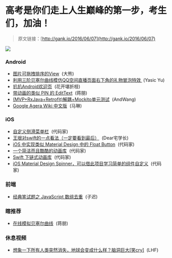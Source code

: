 # 高考是你们走上人生巅峰的第一步，考生们，加油！

> 原文链接：[http://gank.io/2016/06/07](http://gank.io/2016/06/07)

![](http://waibao.io/money/57563dbc1d41c83529cd3c9b)

### Android

* [图片可拖拽排序的View](https://github.com/xmuSistone/android-drag-square) &nbsp;(大熊)
* [利用三阶贝塞尔曲线模仿QQ空间直播页面右下角的礼物冒泡特效&nbsp;](https://github.com/Yasic/QQBubbleView) (Yasic Yu)
* [扒扒Android欢迎页](http://www.jianshu.com/p/b08286b9e3f6) &nbsp;(花开堪折枝)
* [带动画的类似 PIN 的 EditText](https://github.com/alphamu/PinEntryEditText) &nbsp;(蒋朋)
* [(MVP+RxJava+Retrofit)解耦+Mockito单元测试](http://www.jianshu.com/p/cdfeb6c3d099?utm_campaign=haruki&amp;utm_content=note&amp;utm_medium=reader_share&amp;utm_source=weixin) &nbsp;(AndWang)
* [Google Agera Wiki 中文版](https://github.com/captain-miao/AndroidAgeraTutorial/wiki) &nbsp;(马琳)

### iOS

* [自定义侧滑菜单栏](https://github.com/pgorzelany/PGSideMenu) &nbsp;(代码家)
* [王垠对swift的一点看法（一定要看到最后）](http://www.yinwang.org/blog-cn/2016/06/06/swift) &nbsp;(Dear宅学长)
* [iOS 中实现类似 Material Design 中的 Float Button](https://github.com/tinymind/LSFloatingActionMenu) &nbsp;(代码家)
* [一个简洁而且酷酷的动画库](https://github.com/poetmountain/MotionMachine) &nbsp;(代码家)
* [Swift 下链式动画库](https://github.com/onmyway133/Wave) &nbsp;(代码家)
* [iOS Material Design Spinner，可以借此项目学习简单的组件自定义](https://github.com/misterwell/MMMaterialDesignSpinner) &nbsp;(代码家)

### 前端

* [经典笔试题之 JavaScript 数组去重](https://github.com/hanzichi/underscore-analysis/issues/9) &nbsp;(子迟)

### 瞎推荐

* [在线模拟贝塞尔曲线](https://myst729.github.io/bezier-curve/) &nbsp;(蒋朋)

### 休息视频

* [想象一下所有人类突然消失，地球会变成什么样？脑洞巨大[笑cry]](http://weibo.com/p/23044463f7ecc4b9345f8ec3a069b5aec8a410) &nbsp;(LHF)

